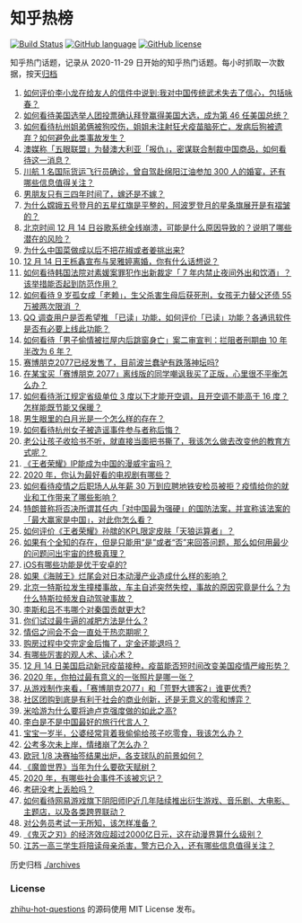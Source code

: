 # 知乎热榜
[![Build Status](https://github.com/ToWeLong/zhihu-hot-questions/workflows/CI/badge.svg)](https://github.com/ToWeLong/zhihu-hot-questions/actions)
[![GitHub language](https://img.shields.io/badge/language-golang-orange.svg)](https://golang.org/)
[![GitHub license](https://img.shields.io/github/license/ToWeLong/zhihu-hot-questions)](https://github.com/ToWeLong/zhihu-hot-questions/blob/main/LICENSE)

知乎热门话题，记录从 2020-11-29 日开始的知乎热门话题。每小时抓取一次数据，按天[归档](./archives)

<!-- BEGIN -->

1. [如何评价李小龙在给友人的信件中说到:我对中国传统武术失去了信心，包括咏春？](https://www.zhihu.com/question/355687215)
1. [如何看待美国选举人团投票确认拜登赢得美国大选，成为第 46 任美国总统？](https://www.zhihu.com/question/434886307)
1. [如何看待杭州姐弟俩被狗咬伤，姐姐未注射狂犬疫苗脑死亡，发病后狗被遗弃？如何避免此类事故发生？](https://www.zhihu.com/question/434831161)
1. [澳媒称「五眼联盟」为替澳大利亚「报仇」，密谋联合制裁中国商品，如何看待这一消息？](https://www.zhihu.com/question/434846178)
1. [川航 1 名国际货运飞行员确诊，曾自驾赴绵阳江油参加 300 人的婚宴，还有哪些信息值得关注？](https://www.zhihu.com/question/434918132)
1. [男朋友只有三四年时间了，嫁还是不嫁？](https://www.zhihu.com/question/434730359)
1. [为什么嫦娥五号登月的五星红旗是平整的，阿波罗登月的星条旗展开是有褶皱的？](https://www.zhihu.com/question/433510446)
1. [北京时间 12 月 14 日谷歌系统全线崩溃，可能是什么原因导致的？说明了哪些潜在的风险？](https://www.zhihu.com/question/434840426)
1. [为什么中国菜做成以后不把花椒或者姜挑出来?](https://www.zhihu.com/question/429794144)
1. [12 月 14 日王栎鑫宣布与吴雅婷离婚，你有什么话想说？](https://www.zhihu.com/question/434839283)
1. [如何看待韩国法院对素媛案罪犯作出新裁定「 7 年内禁止夜间外出和饮酒」？该举措能否起到防范作用？](https://www.zhihu.com/question/434907061)
1. [如何看待 9 岁孤女成「老赖」，生父杀害生母后获死刑，女孩无力替父还债 55 万被两次限消 ？](https://www.zhihu.com/question/434791100)
1. [QQ  调查用户是否希望推 「已读」功能，如何评价「已读」功能？各通讯软件是否有必要上线此功能？](https://www.zhihu.com/question/434876571)
1. [如何看待「男子偷情被拦屋内后跳窗身亡」案二审宣判：拦阻者刑期由 10 年半改为 6 年？](https://www.zhihu.com/question/434911247)
1. [赛博朋克2077已经发售了，目前波兰蠢驴有跌落神坛吗?](https://www.zhihu.com/question/434830725)
1. [在某宝买「赛博朋克 2077」离线版的同学嘲讽我买了正版，心里很不平衡怎么办？](https://www.zhihu.com/question/434417819)
1. [如何看待浙江规定省级单位 3 度以下才能开空调，且开空调不能高于 16 度？怎样能既节能又保暖？](https://www.zhihu.com/question/434854787)
1. [男生眼里的白月光是一个怎么样的存在？](https://www.zhihu.com/question/277228908)
1. [如何看待杭州女子被造谣事件参与者称后悔？](https://www.zhihu.com/question/434901364)
1. [老公让孩子收拾书不听，就直接当面把书撕了，我该怎么做去改变他的教育方式呢？](https://www.zhihu.com/question/433501630)
1. [《王者荣耀》IP能成为中国的漫威宇宙吗？](https://www.zhihu.com/question/434009404)
1. [2020 年，你认为最好看的电视剧有哪些？](https://www.zhihu.com/question/433710194)
1. [如何看待疫情之后职场人从年薪 30 万到应聘地铁安检员被拒？疫情给你的就业和工作带来了哪些影响？](https://www.zhihu.com/question/434304527)
1. [特朗普称将否决所谓其任内「对中国最为强硬」的国防法案，并宣称该法案的「最大赢家是中国」，对此你怎么看？](https://www.zhihu.com/question/434829648)
1. [如何评价《王者荣耀》孙膑的KPL限定皮肤「天狼运算者」？](https://www.zhihu.com/question/434851185)
1. [如果有个全知的存在，但是只能用“是”或者“否”来回答问题，那么如何用最少的问题问出宇宙的终极真理？](https://www.zhihu.com/question/434765329)
1. [iOS有哪些功能是优于安卓的?](https://www.zhihu.com/question/378855173)
1. [如果《海贼王》烂尾会对日本动漫产业造成什么样的影响？](https://www.zhihu.com/question/433381628)
1. [北京一特斯拉发生撞楼事故，车主自述突然失控，事故的原因究竟是什么？为什么特斯拉频发自动驾驶事故？](https://www.zhihu.com/question/434753751)
1. [李斯和吕不韦哪个对秦国贡献更大?](https://www.zhihu.com/question/433526527)
1. [你们试过最牛逼的减肥方法是什么 ?](https://www.zhihu.com/question/357332126)
1. [情侣之间会不会一直处于热恋期呢？](https://www.zhihu.com/question/430797438)
1. [购房过程中交完定金后悔了，定金还能退吗？](https://www.zhihu.com/question/38708147)
1. [有哪些厉害的观人术、读心术？](https://www.zhihu.com/question/263469269)
1. [12 月 14 日美国启动新冠疫苗接种，疫苗能否短时间改变美国疫情严峻形势？](https://www.zhihu.com/question/434890809)
1. [2020 年，你拍过最有意义的一张照片是哪一张？](https://www.zhihu.com/question/433736827)
1. [从游戏制作来看，「赛博朋克2077」和「荒野大镖客2」谁更优秀?](https://www.zhihu.com/question/434199918)
1. [社区团购到底是有利于社会的商业创新，还是无意义的零和博弈？](https://www.zhihu.com/question/434759321)
1. [米哈游为什么要将迪卢克强度做的如此之高?](https://www.zhihu.com/question/433979648)
1. [李白是不是中国最好的旅行代言人？](https://www.zhihu.com/question/434292458)
1. [宝宝一岁半，公婆经常背着我偷偷给孩子吃零食，我该怎么办？](https://www.zhihu.com/question/434800008)
1. [公考多次未上岸，情绪崩了怎么办？](https://www.zhihu.com/question/433611989)
1. [欧冠 1/8 决赛抽签结果出炉，各支球队的前景如何？](https://www.zhihu.com/question/434830098)
1. [《魔兽世界》当年为什么要砍天赋树？](https://www.zhihu.com/question/301509261)
1. [2020 年，有哪些社会事件不该被忘记？](https://www.zhihu.com/question/433737118)
1. [考研没考上丢脸吗？](https://www.zhihu.com/question/422623666)
1. [如何看待网易游戏旗下阴阳师IP近几年陆续推出衍生游戏、音乐剧、大电影、主题店，以及各类跨界联动？](https://www.zhihu.com/question/434418841)
1. [对公务员考试一无所知，该怎样准备？](https://www.zhihu.com/question/379454422)
1. [《鬼灭之刃》的经济效应超过2000亿日元，这在动漫界算什么级别？](https://www.zhihu.com/question/434179882)
1. [江苏一高三学生将陪读母亲杀害，警方已介入，还有哪些信息值得关注？](https://www.zhihu.com/question/434811915)

<!-- END -->

历史归档 [./archives](./archives)


### License
[zhihu-hot-questions](https://github.com/towelong/zhihu-hot-questions) 的源码使用 MIT License 发布。